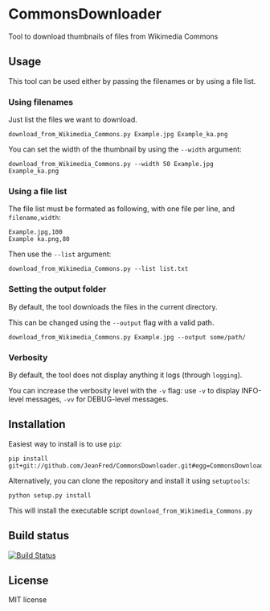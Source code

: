 CommonsDownloader
=================

Tool to download thumbnails of files from Wikimedia Commons 


Usage
-----

This tool can be used either by passing the filenames or by using a file list.

### Using filenames ###

Just list the files we want to download.

    download_from_Wikimedia_Commons.py Example.jpg Example_ka.png

You can set the width of the thumbnail by using the `--width` argument:

    download_from_Wikimedia_Commons.py --width 50 Example.jpg Example_ka.png

### Using a file list ###

The file list must be formated as following, with one file per line, and `filename,width`:

    Example.jpg,100
    Example ka.png,80

Then use the `--list` argument:

    download_from_Wikimedia_Commons.py --list list.txt

### Setting the output folder ###

By default, the tool downloads the files in the current directory.

This can be changed using the `--output` flag with a valid path.

    download_from_Wikimedia_Commons.py Example.jpg --output some/path/


### Verbosity ###

By default, the tool does not display anything it logs (through `logging`).

You can increase the verbosity level with the `-v` flag:
use `-v` to display INFO-level messages, `-vv` for DEBUG-level messages.

Installation
------------

Easiest way to install is to use `pip`:

    pip install git+git://github.com/JeanFred/CommonsDownloader.git#egg=CommonsDownloader

Alternatively, you can clone the repository and install it using `setuptools`:

    python setup.py install

This will install the executable script `download_from_Wikimedia_Commons.py`


Build status
------------
[![Build Status](https://secure.travis-ci.org/JeanFred/CommonsDownloader.png)](http://travis-ci.org/JeanFred/CommonsDownloader)


License
-------
MIT license
